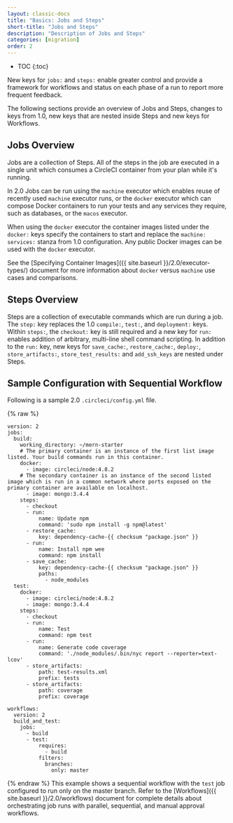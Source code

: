 ```yaml
---
layout: classic-docs
title: "Basics: Jobs and Steps"
short-title: "Jobs and Steps"
description: "Description of Jobs and Steps"
categories: [migration]
order: 2
---
```


* TOC
{:toc}

New keys for `jobs:` and `steps:` enable greater control and provide a framework for workflows and status on each phase of a run to report more frequent feedback.

The following sections provide an overview of Jobs and Steps, changes to keys from 1.0, new keys that are nested inside Steps and new keys for Workflows.

## Jobs Overview

Jobs are a collection of Steps. All of the steps in the job are executed in a single unit which consumes a CircleCI container from your plan while it's running.

In 2.0 Jobs can be run using the `machine` executor which enables reuse of recently used `machine` executor runs, or the `docker` executor which can compose Docker containers to run your tests and any services they require, such as databases, or the `macos` executor.

When using the `docker` executor the container images listed under the `docker:` keys specify the containers to start and replace the `machine: services:` stanza from 1.0 configuration.  Any public Docker images can be used with the `docker` executor.

See the [Specifying Container Images]({{ site.baseurl }}/2.0/executor-types/) document for more information about `docker` versus `machine` use cases and comparisons.

## Steps Overview

Steps are a collection of executable commands which are run during a job. The `step:` key replaces the 1.0 `compile:`, `test:`, and `deployment:` keys. Within `steps:`, the `checkout:` key is still required and a new key for `run:` enables addition of arbitrary, multi-line shell command scripting.  In addition to the `run:` key, new keys for `save_cache:`, `restore_cache:`,  `deploy:`, `store_artifacts:`, `store_test_results:` and `add_ssh_keys` are nested under Steps.

## Sample Configuration with Sequential Workflow

Following is a sample 2.0 `.circleci/config.yml` file.

{% raw %}
```
version: 2
jobs:
  build:
    working_directory: ~/mern-starter
    # The primary container is an instance of the first list image listed. Your build commands run in this container.
    docker:
      - image: circleci/node:4.8.2
    # The secondary container is an instance of the second listed image which is run in a common network where ports exposed on the primary container are available on localhost.
      - image: mongo:3.4.4
    steps:
      - checkout
      - run:
          name: Update npm
          command: 'sudo npm install -g npm@latest'
      - restore_cache:
          key: dependency-cache-{{ checksum "package.json" }}
      - run:
          name: Install npm wee
          command: npm install
      - save_cache:
          key: dependency-cache-{{ checksum "package.json" }}
          paths:
            - node_modules
  test:
    docker:
      - image: circleci/node:4.8.2
      - image: mongo:3.4.4
    steps:
      - checkout
      - run:
          name: Test
          command: npm test
      - run:
          name: Generate code coverage
          command: './node_modules/.bin/nyc report --reporter=text-lcov'
      - store_artifacts:
          path: test-results.xml
          prefix: tests
      - store_artifacts:
          path: coverage
          prefix: coverage

workflows:
  version: 2
  build_and_test:
    jobs:
      - build
      - test:
          requires:
            - build
          filters:
            branches:
              only: master
```
{% endraw %}
This example shows a sequential workflow with the `test` job configured to run only on the master branch. Refer to the [Workflows]({{ site.baseurl }}/2.0/workflows) document for complete details about orchestrating job runs with parallel, sequential, and manual approval workflows.
